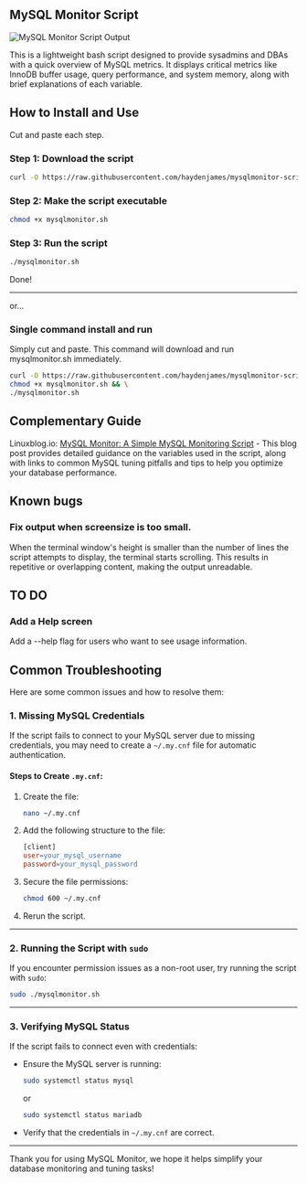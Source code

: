## MySQL Monitor Script
![MySQL Monitor Script Output](https://static.linuxblog.io/wp-content/uploads/2025/01/mysqlmonitor-script-2.png)

This is a lightweight bash script designed to provide sysadmins and DBAs with a quick overview of MySQL metrics. It displays critical metrics like InnoDB buffer usage, query performance, and system memory, along with brief explanations of each variable.

## How to Install and Use
Cut and paste each step.

### Step 1: Download the script
```bash
curl -O https://raw.githubusercontent.com/haydenjames/mysqlmonitor-script/main/mysqlmonitor.sh
```

### Step 2: Make the script executable
```bash
chmod +x mysqlmonitor.sh
```

### Step 3: Run the script
```bash
./mysqlmonitor.sh
```

Done! 

---------------------------------------------------

or...
### Single command install and run
Simply cut and paste. This command will download and run mysqlmonitor.sh immediately.  
```bash
curl -O https://raw.githubusercontent.com/haydenjames/mysqlmonitor-script/main/mysqlmonitor.sh && \
chmod +x mysqlmonitor.sh && \
./mysqlmonitor.sh
```

## Complementary Guide 
Linuxblog.io: [MySQL Monitor: A Simple MySQL Monitoring Script](https://linuxblog.io/mysql-monitor-script/) - This blog post provides detailed guidance on the variables used in the script, along with links to common MySQL tuning pitfalls and tips to help you optimize your database performance.

## Known bugs

### Fix output when screensize is too small. 
When the terminal window's height is smaller than the number of lines the script attempts to display, the terminal starts scrolling. This results in repetitive or overlapping content, making the output unreadable.

## TO DO

### Add a Help screen
Add a --help flag for users who want to see usage information.

## Common Troubleshooting
Here are some common issues and how to resolve them:

### 1. Missing MySQL Credentials
If the script fails to connect to your MySQL server due to missing credentials, you may need to create a `~/.my.cnf` file for automatic authentication.

#### Steps to Create `.my.cnf`:
1. Create the file:
    ```bash
    nano ~/.my.cnf
    ```

2. Add the following structure to the file:
    ```makefile
    [client]
    user=your_mysql_username
    password=your_mysql_password
    ```

3. Secure the file permissions:
    ```bash
    chmod 600 ~/.my.cnf
    ```

4. Rerun the script.

---

### 2. Running the Script with `sudo`
If you encounter permission issues as a non-root user, try running the script with `sudo`:
```bash
sudo ./mysqlmonitor.sh
```

---

### 3. Verifying MySQL Status
If the script fails to connect even with credentials:
- Ensure the MySQL server is running:
    ```bash
    sudo systemctl status mysql
    ```
    or
    ```bash
    sudo systemctl status mariadb
    ```
- Verify that the credentials in `~/.my.cnf` are correct.

---------------------------------------------------
Thank you for using MySQL Monitor, we hope it helps simplify your database monitoring and tuning tasks!
